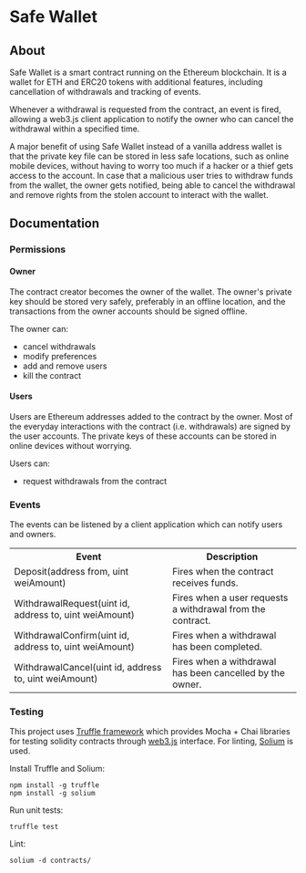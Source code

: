 
# Safe Wallet

## About
Safe Wallet is a smart contract running on the Ethereum blockchain. It is
a wallet for ETH and ERC20 tokens with additional features, including
cancellation of withdrawals and tracking of events.

Whenever a withdrawal is requested from the contract, an event is fired,
allowing a web3.js client application to notify the owner who can cancel the
withdrawal within a specified time.   

A major benefit of using Safe Wallet instead of a vanilla address wallet is 
that the private key file can be stored in less safe locations, such as 
online mobile devices, without having to worry too much if a hacker or a thief
gets access to the account. In case that a malicious user tries to withdraw
funds from the wallet, the owner gets notified, being able to cancel the 
withdrawal and remove rights from the stolen account to interact with the wallet.

## Documentation

### Permissions

#### Owner
The contract creator becomes the owner of the wallet. The owner's private key should
be stored very safely, preferably in an offline location, and the transactions
from the owner accounts should be signed offline. 

The owner can:

- cancel withdrawals 
- modify preferences 
- add and remove users 
- kill the contract

#### Users
Users are Ethereum addresses added to the contract by the owner. Most of the 
everyday interactions with the contract (i.e. withdrawals) are signed by the 
user accounts. The private keys of these accounts can be stored in online devices
without worrying.

Users can:
- request withdrawals from the contract


### Events

The events can be listened by a client application which can notify users and owners.

<table>
  <tr>
    <th>Event</th>
    <th>Description</th>
  </tr>
  <tr>
    <td>Deposit(address from, uint weiAmount)</td>
    <td>Fires when the contract receives funds.</td>
  </tr>
  <tr>
    <td>WithdrawalRequest(uint id, address to, uint weiAmount)</td>
    <td>Fires when a user requests a withdrawal from the contract.</td>
  </tr>
  <tr>
    <td>WithdrawalConfirm(uint id, address to, uint weiAmount)</td>
    <td>Fires when a withdrawal has been completed.</td>
  </tr>
  <tr>
    <td>WithdrawalCancel(uint id, address to, uint weiAmount)</td>
    <td>Fires when a withdrawal has been cancelled by the owner.</td>
  </tr>
</table>

### Testing

This project uses [Truffle framework](http://truffleframework.com/) which 
provides Mocha + Chai libraries for testing solidity contracts through 
[web3.js](https://github.com/ethereum/web3.js/) interface. For linting, 
[Solium](https://github.com/duaraghav8/Solium) is used.

Install Truffle and Solium:
```
npm install -g truffle 
npm install -g solium
``` 

Run unit tests:
```
truffle test
``` 

Lint:
```
solium -d contracts/
``` 